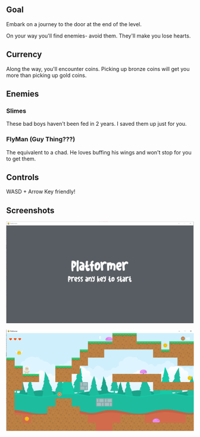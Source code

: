 ## Goal

Embark on a journey to the door at the end of the level.

On your way you'll find enemies- avoid them. They'll make
you lose hearts.



## Currency
Along the way, you'll encounter coins. Picking up bronze coins will get you more
than picking up gold coins.



## Enemies
### Slimes
These bad boys haven't been fed in 2 years. I saved them up just for you.

### FlyMan (Guy Thing???)
The equivalent to a chad. He loves buffing his wings and won't stop for you to get them.



## Controls

WASD + Arrow Key friendly!



## Screenshots

![Title Screen](https://raw.githubusercontent.com/hanavilla/wiggle-platformer/main/START.PNG)

![Playing Screen](https://raw.githubusercontent.com/hanavilla/wiggle-platformer/main/PLAYING.PNG)
